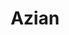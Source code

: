 ---
layout: place
title: "Azian"
permalink: /arizona/tucson/azian.html
stateAbbr: AZ
stateName: Arizona
cityName: Tucson
seo:
  name: "Azian"
  type: Restaurant
  links: http://www.aziansushi.com/
description: "Azian serves delicious sushi in Tucson, Arizona. Try fresh Japanese dishes for a great dining experience. "
place_id: ChIJZ-UC8SVw1oYRt7YD0Cq70G8
photos:
  - name: >-
      places/ChIJZ-UC8SVw1oYRt7YD0Cq70G8/photos/AeeoHcLjY-1QpQTEut0VR2Ln-cXHchuU6HpjMv4Ecj9jO1wDDstgn66HlWrDoxqmk4BF4Lj7kF1Do0kaM1ENB9hgM2Brj_zLPWNGhqc8S89oA0s9JtHGXgpCyfdvStzslST6qlKb1xctk-TcS4gf_qwTEpNFaRmqOEgHJkX1tLrzl5I5f9YX1nOHCs5nlTETa8JDjMjXuBey0DqPv5quMlhsKHvZGHlwDS6PSZTBiWeuW3HNFxwSLTgQDwa15Lu45fVfEXzlznp7DtuFGcT5SSMKTiiCzxlFp4eZTvEwzTDgWqBoSsZjt8cn9zfYwnYhq6wgIyYN9pwzLlcjlMfWtd1aED6gNUR7xqs76Xdc2a2LzEqZkPAiT0zd2EReRXIo3Biij1NunkCC07H-PBEbxnLGfYW10-bHpqnAPA0uHVDYHpVmgXw
    widthPx: 4160
    heightPx: 3120
    authorAttributions:
      - displayName: Aya
        uri: https://maps.google.com/maps/contrib/105269790140339631321
        photoUri: >-
          https://lh3.googleusercontent.com/a-/ALV-UjXgU-gTmXsVCIl2p5hflDh1J7UA7PZnOauKFz2EfB3388am12YH=s100-p-k-no-mo
    flagContentUri: >-
      https://www.google.com/local/imagery/report/?cb_client=maps_api_places.places_api&image_key=!1e10!2sCIHM0ogKEICAgICE_ZqqyAE&hl=en-US
    googleMapsUri: >-
      https://www.google.com/maps/place//data=!3m4!1e2!3m2!1sCIHM0ogKEICAgICE_ZqqyAE!2e10!4m2!3m1!1s0x86d67025f102e567:0x6fd0bb2ad003b6b7
  - name: >-
      places/ChIJZ-UC8SVw1oYRt7YD0Cq70G8/photos/AeeoHcJqK2UDgLI0A7AiM8IxMrNDzvFBz55q3dv48eU8oZ_StrEfGqAy370oCPZXvsyTKggooU69J5u0XwS17sy5HZmpLG8xAxTTw2tos3RC45f2Iv45gv6ka09b3Ckb-6s9LOz03-Ub6cSQoUQ8KjbPxGlIfSIvjZjude22ihoanT2v_4gubJkbgCqsRg4oN4UTDyYrHcTvtR1Gs6SKZ1coXdTZqN7qETgvPKklvxcimpZfejToixJ1BD-UQn1C6GW0W06XaGLyfaVjf-pXCgveaVJCMpGpPbT_vFLwPBN-nVRmT_3MiGetrKu9sAg13o29mIe8u9L0YjZc6CKRjjOeFCerC51yN12OtlQhqLNHn71IGqAvaax1lYVTAAiGOGp_cpXt6aJERkB75mbaDKhPjKIvP3Wl30UapqwLStHTjCmi-GY
    widthPx: 4000
    heightPx: 2252
    authorAttributions:
      - displayName: Jerry Martinez (Jerry Martinez)
        uri: https://maps.google.com/maps/contrib/118427195875204016692
        photoUri: >-
          https://lh3.googleusercontent.com/a-/ALV-UjURtJ7YT8HXOWOCpyT3AuT9kO-SSunfTU1l-ujIMwunL4Y-0ImI4w=s100-p-k-no-mo
    flagContentUri: >-
      https://www.google.com/local/imagery/report/?cb_client=maps_api_places.places_api&image_key=!1e10!2sCIHM0ogKEICAgIDexp6drwE&hl=en-US
    googleMapsUri: >-
      https://www.google.com/maps/place//data=!3m4!1e2!3m2!1sCIHM0ogKEICAgIDexp6drwE!2e10!4m2!3m1!1s0x86d67025f102e567:0x6fd0bb2ad003b6b7
  - name: >-
      places/ChIJZ-UC8SVw1oYRt7YD0Cq70G8/photos/AeeoHcKE5chdenDkQY800BGWa19pQrhzxDheU7TXJNcB1K_v2yXmCLStzPSMDuTy6bj1CIkfcyfQHxy_rq2Slgv3UKxtfy_uZcBN1nbVQ6s2jnohiY0tFVlbpR34uIbpiMT_hIAisVVyJFVJhXyP8JXOisOLQ-4iE2m-aohEfESSO6l-DsyfL0EqhTpWA1t_X0VIl_2nNSdhzVR0X4TvOik1cjj1foqNjDcOD_kp7wC8zvVtlbbm-BEbjvV6iUn0oBXDs9QWRd9o0Kf3N4kyFfb6ZMxnC7wKyULEBKJuJzhDGfUGEEWBmyGFnKE3sdjT-weVLOqNIuEdb1H6prIMxaz0hTIy5QvOrNG5vo_RUzv7HXT-hi6UvIk3URCn73UAkNBSzBKocBUuyQMgkwkMBGrmLebEdyLEAwFLyETRuiZV5nATqoUEH7iiWI_-ZofA56jr
    widthPx: 4000
    heightPx: 3000
    authorAttributions:
      - displayName: Jessica Smith
        uri: https://maps.google.com/maps/contrib/114169420576103010024
        photoUri: >-
          https://lh3.googleusercontent.com/a-/ALV-UjWEFeYVAHB3rTzUEhW3aJHsGvI1DQ8Po4BzoPS7fireiQue1JiqUg=s100-p-k-no-mo
    flagContentUri: >-
      https://www.google.com/local/imagery/report/?cb_client=maps_api_places.places_api&image_key=!1e10!2sCIABIhADydERiBiqRGfinskAC7nQ&hl=en-US
    googleMapsUri: >-
      https://www.google.com/maps/place//data=!3m4!1e2!3m2!1sCIABIhADydERiBiqRGfinskAC7nQ!2e10!4m2!3m1!1s0x86d67025f102e567:0x6fd0bb2ad003b6b7
  - name: >-
      places/ChIJZ-UC8SVw1oYRt7YD0Cq70G8/photos/AeeoHcJodRYCNVfdxTBwa4Kzzk7f5Clm8THvpGcOaW7ZPMpu1kImRRt9CMdrNNxNIOiDWppFBucENCxwoDfIuDhsbEvfjuQ_K8QB4JivYUILKIKyH5Da39ldL3vVkPsjO1-4DpIyT-VDlBAwN2Tqb_9Dt9xtSkgGoK1GTLftg6VJPbNwF5z53Q8CUFq46OEw1i51g9FUiWdiuVvVaLiUEBpepZGpkWI9WvihM5deW8zMYhj1v1LG08-4PSpWfrZBHSqnoyMfKpdHuPu072lodUq0QubrHLgoxFfU2QJ00sn0zBUvpbLPNfCApf5qG7iXxV4-9sNm8QffmfLhHy_MFsZddkd1GtD4z384nHYc36ZGojPs7c73ukWW26bycb0G9X2MBkbmSTvU9vqgm_2a1RluYt-kNacU_VbxCzmGgS9QLOM
    widthPx: 4032
    heightPx: 3024
    authorAttributions:
      - displayName: Jennie Ifanis
        uri: https://maps.google.com/maps/contrib/117034780587284038791
        photoUri: >-
          https://lh3.googleusercontent.com/a-/ALV-UjUwVuI4ju6lZoj_V8IrOIMCk5hZA_7dfEq_VWY8XZrFNqKQUMMslQ=s100-p-k-no-mo
    flagContentUri: >-
      https://www.google.com/local/imagery/report/?cb_client=maps_api_places.places_api&image_key=!1e10!2sCIHM0ogKEICAgICHrdzMRA&hl=en-US
    googleMapsUri: >-
      https://www.google.com/maps/place//data=!3m4!1e2!3m2!1sCIHM0ogKEICAgICHrdzMRA!2e10!4m2!3m1!1s0x86d67025f102e567:0x6fd0bb2ad003b6b7
  - name: >-
      places/ChIJZ-UC8SVw1oYRt7YD0Cq70G8/photos/AeeoHcISsoCNcrAkEiE-rHVHd4GnCPPfDMKiz_ww-jyauhPoqMYos5ZZpAhP1y_v6IGhxDmd0odZrozPHCJehqJj_a9OTtS7vBQVlWyESCniCqRKjmNZMBAcOR0DmsOMe5gPl2e9-dsFzg0IyI2HZHJilQuTJC_yI_ypQwhxdR-aoUjlSix2YtBy1Mu_STRWiUMsc5Hjy1WCyUy5pDe6U9jl-CXhok0MRrRaiKv9fO5Jv_OpwBet-I7Zlo9MSgRjws3zVJSxygstkkRYDkaDFgHb9lqtlIlnJJEu2mL_fjGa25jqcQyAw4I-qIqe_LIMzXZxHNN9L9Fd-0u1klMONXK1kknZTn06eXI65IWFoqadnRuc40lGW02APtE-jRTgCdNEJ7kCzhhaDb9T09M2gzkxmDSxx-UTmQuoXWklFo1xEIFLbA
    widthPx: 4032
    heightPx: 3024
    authorAttributions:
      - displayName: Jing Lei
        uri: https://maps.google.com/maps/contrib/111670165061800637556
        photoUri: >-
          https://lh3.googleusercontent.com/a-/ALV-UjWsGQHKuLUD0t8JTm8qzo3NE7FdtKzcJ5lrWivjjIt_MewVLUM=s100-p-k-no-mo
    flagContentUri: >-
      https://www.google.com/local/imagery/report/?cb_client=maps_api_places.places_api&image_key=!1e10!2sCIHM0ogKEICAgID_n7D0UA&hl=en-US
    googleMapsUri: >-
      https://www.google.com/maps/place//data=!3m4!1e2!3m2!1sCIHM0ogKEICAgID_n7D0UA!2e10!4m2!3m1!1s0x86d67025f102e567:0x6fd0bb2ad003b6b7
  - name: >-
      places/ChIJZ-UC8SVw1oYRt7YD0Cq70G8/photos/AeeoHcI4hKZnX4a5bTfhCUcY3g9k_JM3tQMMW4EKXrja1C3iDUecugcGiDhgiLKsCvZi3nc40qhacGbBdaKpkKZZXJ92pI1OILe9fv1kDcJT6UD_JcFq3m-XZOqxZdpSn38rPaK0aMl-jkZbsHSidPqA-NsOg3BMdyErZhUogEatIBdhCAFZqTr0DBql-7S5rhwyFig1iWvVx0czHVNCvmlrYwaRk6HWsSq6NIEf3PFZSueen4dqaOefKqPpzXje5hKTGHmcmD-ulsDImk-LBcjKs8ugopOZSPtS0IRLe28ojORs1m9kRXiDVr348wJUwFdxQpbBMimbOD2ij3pkPAVhUUTJWX67mUWuOsL0nXoACkUfR044ZpFXJbYyj8URglU0wXRXoAfcSHKmLlB-fVoqQvblaJaBr5WT3_X-5I-YtCsSzV9r
    widthPx: 3069
    heightPx: 2853
    authorAttributions:
      - displayName: Jennie Ifanis
        uri: https://maps.google.com/maps/contrib/117034780587284038791
        photoUri: >-
          https://lh3.googleusercontent.com/a-/ALV-UjUwVuI4ju6lZoj_V8IrOIMCk5hZA_7dfEq_VWY8XZrFNqKQUMMslQ=s100-p-k-no-mo
    flagContentUri: >-
      https://www.google.com/local/imagery/report/?cb_client=maps_api_places.places_api&image_key=!1e10!2sCIHM0ogKEICAgICHrdzMhAE&hl=en-US
    googleMapsUri: >-
      https://www.google.com/maps/place//data=!3m4!1e2!3m2!1sCIHM0ogKEICAgICHrdzMhAE!2e10!4m2!3m1!1s0x86d67025f102e567:0x6fd0bb2ad003b6b7
  - name: >-
      places/ChIJZ-UC8SVw1oYRt7YD0Cq70G8/photos/AeeoHcLehhL1XwM73-e18HLLi1BRDuqrGTCb4TPBWzCRKCelJwnpzmWAvqUQBJzIbPUY_cIR6xsCgaVipGsli1LKtQP4mpnalp3Txe2XSgthlpsO3pCJ1PZUaWEIYGCl-9LatSK0Fvct5C5I3OE-noV1AsjUnI5hJo1QLZyK5Ybe5HmDfEiUkJoEjaNcaVBM_0WMn3ZDqYZQ3cO3wBGXcycohH6ULYJJOD9PGixCZ523I9eUMoJgTIhGeoT3UpTreZ67YHUcrho3dhcl1Imr6-YoMpobFotizshgylhLCY9HhPqaQCZAwIObEPDtyLkgok7H4IdNXu5r8RWxbspU7B3gwVwhbO6-sOVpG_74QkBJv-XDXoE_shKC5rT_L6xF6EDSk6EDV5wDjpaHxRAKQN4TTFQ5JQZdQAwexpsZdsMDpA2qow
    widthPx: 3711
    heightPx: 2784
    authorAttributions:
      - displayName: Eric Ortiz
        uri: https://maps.google.com/maps/contrib/102171159629928548893
        photoUri: >-
          https://lh3.googleusercontent.com/a-/ALV-UjXOJQkzbaPhJrBFjW6D_D60j5YnrqATG_NyrLxnW1am0Ac6zuVx3A=s100-p-k-no-mo
    flagContentUri: >-
      https://www.google.com/local/imagery/report/?cb_client=maps_api_places.places_api&image_key=!1e10!2sCIHM0ogKEICAgIDX1q28eg&hl=en-US
    googleMapsUri: >-
      https://www.google.com/maps/place//data=!3m4!1e2!3m2!1sCIHM0ogKEICAgIDX1q28eg!2e10!4m2!3m1!1s0x86d67025f102e567:0x6fd0bb2ad003b6b7
  - name: >-
      places/ChIJZ-UC8SVw1oYRt7YD0Cq70G8/photos/AeeoHcJ5wB_u_0e58QMpbyMBpKshexSooxetfYLn96e8uvw92mDdhUUC4aM-oMVdoJ2O9oJn9qSdA9pQr78fcwTAdE0HRW98Ax2x1oXYuu125rzhe3F3DLa0aH5_3APaGzhitBI817XtC6e-PXhSDFn5_gmV6nBSrLZMNy6oCYeTfHMsxKN2uz6qhPBkDDysmw-X7Z8BO2R4424Epyr75nXg7TVw_KZEJgo0hk_mADxpasJ1MeRZZLFCvU7ijKw2b-G_XXXomDFmrj5dzMzN2HUdO8JQcTQ0FRzloeyghEww7y7ZpjlOx_PJ0lNp5cGngYXUXn6Zqluhs2U8HwP27Vh8EYyINPSsQWCu4PntkEm-JkTLLPdT5yk7RN7o72oCgi5PXGK2debeCjqxNsFIqjyKjFWuddf0rveOdFSqC8-KKyc0cAY
    widthPx: 1284
    heightPx: 980
    authorAttributions:
      - displayName: Anna Figueroa
        uri: https://maps.google.com/maps/contrib/105884101357262061444
        photoUri: >-
          https://lh3.googleusercontent.com/a-/ALV-UjXkdMt9--xC4loEcR2AedFyyB0M8b4AekqktBppubvHEKxLZWiO=s100-p-k-no-mo
    flagContentUri: >-
      https://www.google.com/local/imagery/report/?cb_client=maps_api_places.places_api&image_key=!1e10!2sCIHM0ogKEICAgIDJ5dHVoAE&hl=en-US
    googleMapsUri: >-
      https://www.google.com/maps/place//data=!3m4!1e2!3m2!1sCIHM0ogKEICAgIDJ5dHVoAE!2e10!4m2!3m1!1s0x86d67025f102e567:0x6fd0bb2ad003b6b7
  - name: >-
      places/ChIJZ-UC8SVw1oYRt7YD0Cq70G8/photos/AeeoHcIMDHiEBVGgcO3sBqFmd5yCx9Nf1Bgtr3DBTtkWDYxAA2qaUday9AxY3Mj-Sj8fEVTFJYduYhwkXxeMFH3pUs-v9t3Q5iMGw8TxWMfJcmUx6RR4JgXRdIJdnNpDBKDxzzQ4scfU-OYf2tFNd6KagqXYPCWFNtPuVKm_NUI_nAcIZBlkoi6J9se6AHm1o6dXgDmWBB89g_FNXFPAekDwao2SNaCb0_bcaO_izPJcoD6U7jZ8giZH8osPk8of0ODfwl4GvT2kA2gBimd3rGr2UMWT75Tm3tTwQ204pOCFQ75r_CN4kxrB8zlSQ8K35l7UW0T9R6TMT9CnUQv_r87hikWQt00JnKHQrdjJMDu1FAg1n9X74PXr_thvVa32eq6MbupF25hExWHxtaz8l9k1Ei7GvtLIGWoIzNLWb9dQ-rPT-Pwm
    widthPx: 3000
    heightPx: 4000
    authorAttributions:
      - displayName: Francisco Noriega
        uri: https://maps.google.com/maps/contrib/100016896487071189578
        photoUri: >-
          https://lh3.googleusercontent.com/a/ACg8ocKAlAlQnckQdfq7-8LMJJwt9pXzosIPO2v2iJMKgKgjbHBBwQ=s100-p-k-no-mo
    flagContentUri: >-
      https://www.google.com/local/imagery/report/?cb_client=maps_api_places.places_api&image_key=!1e10!2sCIHM0ogKEICAgID9labmwAE&hl=en-US
    googleMapsUri: >-
      https://www.google.com/maps/place//data=!3m4!1e2!3m2!1sCIHM0ogKEICAgID9labmwAE!2e10!4m2!3m1!1s0x86d67025f102e567:0x6fd0bb2ad003b6b7
  - name: >-
      places/ChIJZ-UC8SVw1oYRt7YD0Cq70G8/photos/AeeoHcLiJ5re8t33IJy5YE0j2sCj8zIRpT40dRDNuKU6pworyYNryuWTONydd80a9kcNg5xH14lmcJXCfBoI0_uNQESo1esazVdrJd7XDj7sFg1DLXuZL2HcA7XTvSEBoMI6QHJrNRjPjFcNsOsc-rKJWkOtv5s3vsVt5uX7AfWouBXBlyM-qthbI8oAxS6__s0Q2JRHeXsG3E4r6LUYn5hd7dpFLFEFbEzu7hudjdefTb3JG5EJKzd4b2bg5jn4t_yxrO2hDfIYzNre4Sk3YK3so3RgR69WWlOsrhWKDJ3nwu6mn4bjTFxt2W92Pfv2XAJJAdL95lZIJzjB27-7ySdoZqnCLp7nwvy2VbRrlaQxFADePrURIOAlktQ_xJNnJBAihE77e6XUrIx5qVfdii2zTnZwSxC8-H1ySoH1Tycv0cA
    widthPx: 4032
    heightPx: 3024
    authorAttributions:
      - displayName: Chris Holcomb
        uri: https://maps.google.com/maps/contrib/112465012553491986652
        photoUri: >-
          https://lh3.googleusercontent.com/a/ACg8ocIJQqqqo_XroEV96-ufMYUra3F7lx7b8jVEvYyrDiXz4T3jyQ=s100-p-k-no-mo
    flagContentUri: >-
      https://www.google.com/local/imagery/report/?cb_client=maps_api_places.places_api&image_key=!1e10!2sCIHM0ogKEICAgICXzLD2Ug&hl=en-US
    googleMapsUri: >-
      https://www.google.com/maps/place//data=!3m4!1e2!3m2!1sCIHM0ogKEICAgICXzLD2Ug!2e10!4m2!3m1!1s0x86d67025f102e567:0x6fd0bb2ad003b6b7
address: 15 N Alvernon Way, Tucson, AZ 85711, USA
street: 15 N Alvernon Way
city: Tucson
state: AZ
zip: '85711'
country: USA
neighborhood: El Montevideo
latitude: '32.222267'
longitude: '-110.909912'
accessibility_options:
  wheelchairAccessibleParking: true
  wheelchairAccessibleEntrance: true
  wheelchairAccessibleRestroom: true
  wheelchairAccessibleSeating: true
business_status: OPERATIONAL
name: Azian
google_maps_links:
  directionsUri: >-
    https://www.google.com/maps/dir//''/data=!4m7!4m6!1m1!4e2!1m2!1m1!1s0x86d67025f102e567:0x6fd0bb2ad003b6b7!3e0
  placeUri: https://maps.google.com/?cid=8057145525918742199
  writeAReviewUri: >-
    https://www.google.com/maps/place//data=!4m3!3m2!1s0x86d67025f102e567:0x6fd0bb2ad003b6b7!12e1
  reviewsUri: >-
    https://www.google.com/maps/place//data=!4m4!3m3!1s0x86d67025f102e567:0x6fd0bb2ad003b6b7!9m1!1b1
  photosUri: >-
    https://www.google.com/maps/place//data=!4m3!3m2!1s0x86d67025f102e567:0x6fd0bb2ad003b6b7!10e5
primary_type: Asian Restaurant
opening_hours:
  regular: null
  current: null
secondary_opening_hours:
  regular:
    weekdayDescriptions: null
    type: null
  current:
    weekdayDescriptions: null
    type: null
phone: (520) 777-8311
price_level: PRICE_LEVEL_MODERATE
price_range: $20 &ndash; $30
rating: '3.6'
rating_count: 1315
website: http://www.aziansushi.com/
reviews: null
parking_options: null
payment_options: null
allow_dogs: null
curbside_pickup: null
delivery: null
dine_in: null
good_for_children: null
good_for_groups: null
good_for_sports: null
live_music: null
menu_for_children: null
outdoor_seating: null
reservable: null
restroom: null
serves_beer: null
serves_breakfast: null
serves_brunch: null
serves_cocktails: null
serves_coffee: null
serves_dinner: null
serves_dessert: null
serves_lunch: null
serves_vegetarian_food: null
serves_wine: null
takeout: null
summary: null

---